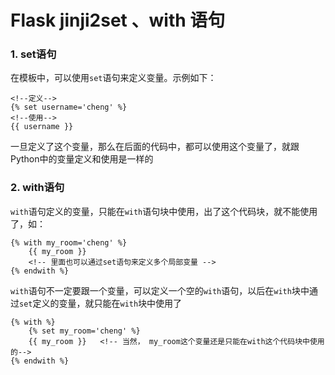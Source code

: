 # Flask jinji2set 、with 语句

### 1. set语句

在模板中，可以使用`set`语句来定义变量。示例如下：

```jinja2
<!--定义--> 
{% set username='cheng' %}
<!--使用--> 
{{ username }}
```

一旦定义了这个变量，那么在后面的代码中，都可以使用这个变量了，就跟Python中的变量定义和使用是一样的

### 2. with语句

`with`语句定义的变量，只能在`with`语句块中使用，出了这个代码块，就不能使用了，如：

```jinja2
{% with my_room='cheng' %}
    {{ my_room }}
    <!-- 里面也可以通过set语句来定义多个局部变量 -->
{% endwith %}
```

`with`语句不一定要跟一个变量，可以定义一个空的`with`语句，以后在`with`块中通过`set`定义的变量，就只能在`with`块中使用了

```jinja2
{% with %}
    {% set my_room='cheng' %}
    {{ my_room }}   <!-- 当然， my_room这个变量还是只能在with这个代码块中使用的-->
{% endwith %}
```

